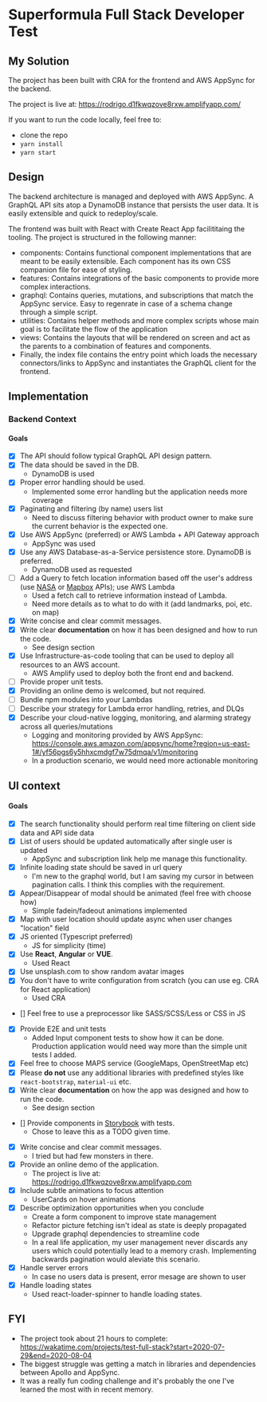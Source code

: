 # Superformula Full Stack Developer Test

## My Solution

The project has been built with CRA for the frontend and AWS AppSync for the backend.

The project is live at: https://rodrigo.d1fkwqzove8rxw.amplifyapp.com/

If you want to run the code locally, feel free to:

- clone the repo
- `yarn install`
- `yarn start`

## Design

The backend architecture is managed and deployed with AWS AppSync. A GraphQL API sits atop a DynamoDB instance that persists the user data. It is easily extensible and quick to redeploy/scale.

The frontend was built with React with Create React App facilititaing the tooling. The project is structured in the following manner:

- components: Contains functional component implementations that are meant to be easily extensible. Each component has its own CSS companion file for ease of styling.
- features: Contains integrations of the basic components to provide more complex interactions.
- graphql: Contains queries, mutations, and subscriptions that match the AppSync service. Easy to regenrate in case of a schema change through a simple script.
- utilities: Contains helper methods and more complex scripts whose main goal is to facilitate the flow of the application
- views: Contains the layouts that will be rendered on screen and act as the parents to a combination of features and components.
- Finally, the index file contains the entry point which loads the necessary connectors/links to AppSync and instantiates the GraphQL client for the frontend.

## Implementation

### Backend Context

#### Goals

- [x] The API should follow typical GraphQL API design pattern.
- [x] The data should be saved in the DB.
  - DynamoDB is used
- [x] Proper error handling should be used.
  - Implemented some error handling but the application needs more coverage
- [x] Paginating and filtering (by name) users list
  - Need to discuss filtering behavior with product owner to make sure the current behavior is the expected one.
- [x] Use AWS AppSync (preferred) or AWS Lambda + API Gateway approach
  - AppSync was used
- [x] Use any AWS Database-as-a-Service persistence store. DynamoDB is preferred.
  - DynamoDB used as requested
- [ ] Add a Query to fetch location information based off the user's address (use [NASA](https://api.nasa.gov/api.html) or [Mapbox](https://www.mapbox.com/api-documentation/) APIs); use AWS Lambda
  - Used a fetch call to retrieve information instead of Lambda.
  - Need more details as to what to do with it (add landmarks, poi, etc. on map)
- [x] Write concise and clear commit messages.
- [x] Write clear **documentation** on how it has been designed and how to run the code.
  - See design section
- [x] Use Infrastructure-as-code tooling that can be used to deploy all resources to an AWS account.
  - AWS Amplify used to deploy both the front end and backend.
- [ ] Provide proper unit tests.
- [x] Providing an online demo is welcomed, but not required.
- [ ] Bundle npm modules into your Lambdas
- [ ] Describe your strategy for Lambda error handling, retries, and DLQs
- [x] Describe your cloud-native logging, monitoring, and alarming strategy across all queries/mutations
  - Logging and monitoring provided by AWS AppSync: https://console.aws.amazon.com/appsync/home?region=us-east-1#/yf56pgs6y5hhxcmdgf7w75dmqa/v1/monitoring
  - In a production scenario, we would need more actionable monitoring

## UI context

#### Goals

- [x] The search functionality should perform real time filtering on client side data and API side data
- [x] List of users should be updated automatically after single user is updated
  - AppSync and subscription link help me manage this functionality.
- [x] Infinite loading state should be saved in url query
  - I'm new to the graphql world, but I am saving my cursor in between pagination calls. I think this complies with the requirement.
- [x] Appear/Disappear of modal should be animated (feel free with choose how)
  - Simple fadein/fadeout animations implemented
- [x] Map with user location should update async when user changes "location" field
- [x] JS oriented (Typescript preferred)
  - JS for simplicity (time)
- [x] Use **React**, **Angular** or **VUE**.
  - Used React
- [x] Use unsplash.com to show random avatar images
- [x] You don't have to write configuration from scratch (you can use eg. CRA for React application)
  - Used CRA
- [] Feel free to use a preprocessor like SASS/SCSS/Less or CSS in JS
- [x] Provide E2E and unit tests
  - Added Input component tests to show how it can be done. Production application would need way more than the simple unit tests I added.
- [x] Feel free to choose MAPS service (GoogleMaps, OpenStreetMap etc)
- [x] Please **do not** use any additional libraries with predefined styles like `react-bootstrap`, `material-ui` etc.
- [x] Write clear **documentation** on how the app was designed and how to run the code.
  - See design section
- [] Provide components in [Storybook](https://storybook.js.org) with tests.
  - Chose to leave this as a TODO given time.
- [x] Write concise and clear commit messages.
  - I tried but had few monsters in there.
- [x] Provide an online demo of the application.
  - The project is live at: https://rodrigo.d1fkwqzove8rxw.amplifyapp.com
- [x] Include subtle animations to focus attention
  - UserCards on hover animations
- [x] Describe optimization opportunities when you conclude
  - Create a form component to improve state management
  - Refactor picture fetching isn't ideal as state is deeply propagated
  - Upgrade graphql dependencies to streamline code
  - In a real life application, my user management never discards any users which could potentially lead to a memory crash. Implementing backwards pagination would aleviate this scenario.
- [x] Handle server errors
  - In case no users data is present, error mesage are shown to user
- [x] Handle loading states
  - Used react-loader-spinner to handle loading states.

## FYI

- The project took about 21 hours to complete: https://wakatime.com/projects/test-full-stack?start=2020-07-29&end=2020-08-04
- The biggest struggle was getting a match in libraries and dependencies between Apollo and AppSync.
- It was a really fun coding challenge and it's probably the one I've learned the most with in recent memory.
